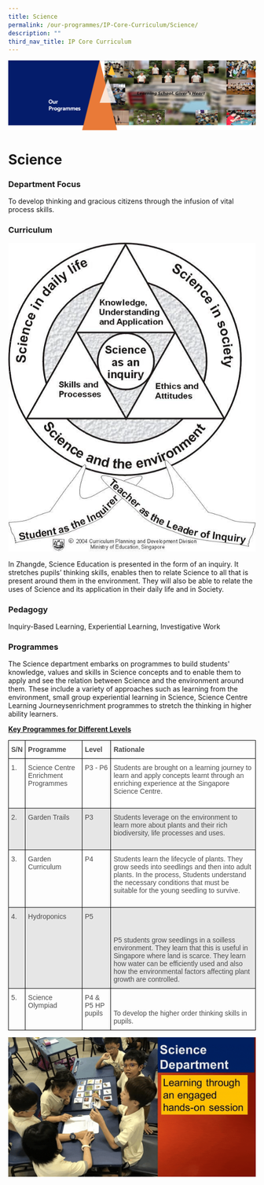 ```yaml
---
title: Science
permalink: /our-programmes/IP-Core-Curriculum/Science/
description: ""
third_nav_title: IP Core Curriculum
---
```

![](/images/OurProgrammes1.png)

Science
=======

  

### Department Focus

  

To develop thinking and gracious citizens through the infusion of vital process skills.

  

### Curriculum

![](/images/Science.png)

In Zhangde, Science Education is presented in the form of an inquiry. It stretches pupils’ thinking skills, enables then to relate Science to all that is present around them in the environment. They will also be able to relate the uses of Science and its application in their daily life and in Society.

  

### Pedagogy

  

Inquiry-Based Learning, Experiential Learning, Investigative Work

  

  

### Programmes

  

The Science department embarks on programmes to build students' knowledge, values and skills in Science concepts and to enable them to apply and see the relation between Science and the environment around them. These include a variety of approaches such as learning from the environment, small group experiential learning in Science, Science Centre Learning Journeysenrichment programmes to stretch the thinking in higher ability learners.

  

<u><b>Key Programmes for Different Levels</b></u>

<style type="text/css">
.tg  {border-collapse:collapse;border-spacing:0;}
.tg td{border-color:black;border-style:solid;border-width:1px;font-family:Arial, sans-serif;font-size:14px;
  overflow:hidden;padding:10px 5px;word-break:normal;}
.tg th{border-color:black;border-style:solid;border-width:1px;font-family:Arial, sans-serif;font-size:14px;
  font-weight:normal;overflow:hidden;padding:10px 5px;word-break:normal;}
.tg .tg-q6nq{color:#4C4C4C;text-align:left;vertical-align:top}
.tg .tg-br2o{background-color:#E6E6E6;color:#4C4C4C;text-align:left;vertical-align:top}
.tg .tg-gpqx{color:#4C4C4C;font-weight:bold;text-align:left;vertical-align:top}
.tg .tg-749n{background-color:#FFF;color:#4C4C4C;text-align:left;vertical-align:top}
</style>
<table class="tg">
<thead>
  <tr>
    <th class="tg-gpqx">S/N</th>
    <th class="tg-gpqx">Programme<br></th>
    <th class="tg-gpqx">Level<br></th>
    <th class="tg-gpqx">Rationale<br></th>
  </tr>
</thead>
<tbody>
  <tr>
    <td class="tg-q6nq">1.</td>
    <td class="tg-q6nq">Science Centre Enrichment Programmes</td>
    <td class="tg-q6nq"> P3 - P6</td>
    <td class="tg-749n"><span style="background-color:#FFF">Students are brought on a learning journey to learn and apply concepts learnt through an enriching experience at the Singapore Science Centre.</span><br><br></td>
  </tr>
  <tr>
    <td class="tg-br2o">2.</td>
    <td class="tg-br2o">Garden Trails</td>
    <td class="tg-br2o">P3<br></td>
    <td class="tg-br2o">Students leverage on the environment to learn more about plants and their rich biodiversity, life processes and uses.<br><br></td>
  </tr>
  <tr>
    <td class="tg-q6nq">3.</td>
    <td class="tg-q6nq">Garden Curriculum</td>
    <td class="tg-q6nq">P4<br></td>
    <td class="tg-q6nq">Students learn the lifecycle of plants. They grow seeds into seedlings and then into adult plants. In the process, Students understand the necessary conditions that must be suitable for the young seedling to survive.<br><br></td>
  </tr>
  <tr>
    <td class="tg-br2o">4.</td>
    <td class="tg-br2o">Hydroponics<br></td>
    <td class="tg-br2o">P5 <br></td>
    <td class="tg-br2o"><br><br><br>P5 students grow seedlings in a soilless environment. They learn that this is useful in Singapore where land is scarce. They learn how water can be efficiently used and also how the environmental factors affecting plant growth are controlled.<br></td>
  </tr>
  <tr>
    <td class="tg-q6nq">5.</td>
    <td class="tg-q6nq">Science Olympiad</td>
    <td class="tg-q6nq">P4 &amp; P5 HP pupils<br></td>
    <td class="tg-q6nq"><br><br>To develop the higher order thinking skills in pupils.</td>
  </tr>
</tbody>
</table>


![](/images/Sci.gif)